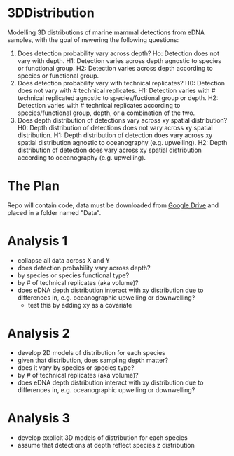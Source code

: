 # 3DDistribution
Modelling 3D distributions of marine mammal detections from eDNA samples, with the goal of nswering the following questions:

1. Does detection probability vary across depth?
   Ho: Detection does not vary with depth.
   H1: Detection varies across depth agnostic to species or functional group.
   H2: Detection varies across depth according to species or functional group.
2. Does detection probability vary with technical replicates?
   H0: Detection does not vary with # technical replicates.
   H1: Detection varies with # technical replicated agnostic to species/fuctional group or depth.
   H2: Detection varies with # technical replicates according to species/functional group, depth, or a combination of the two.
3. Does depth distribution of detections vary across xy spatial distribution?
   H0: Depth distribution of detections does not vary across xy spatial distribution.
   H1: Depth distribution of detection does vary across xy spatial distribution agnostic to oceanography (e.g. upwelling).
   H2: Depth distribution of detection does vary across xy spatial distribution according to oceanography (e.g. upwelling).

# The Plan

Repo will contain code, data must be downloaded from [Google Drive](https://drive.google.com/drive/folders/1EZEfbxgRszwmN4RmaoQe7wh6S6zPgm5A?usp=drive_link) and placed in a folder named "Data".

# Analysis 1

- collapse all data across X and Y
- does detection probability vary across depth?
- by species or species functional type?
- by # of technical replicates (aka volume)?
- does eDNA depth distribution interact with xy distribution due to differences in, e.g. oceanographic upwelling or downwelling?
  - test this by adding xy as a covariate

# Analysis 2

- develop 2D models of distribution for each species
- given that distribution, does sampling depth matter?
- does it vary by species or species type?
- by # of technical replicates (aka volume)?
- does eDNA depth distribution interact with xy distribution due to differences in, e.g. oceanographic upwelling or downwelling?

# Analysis 3

- develop explicit 3D models of distribution for each species
- assume that detections at depth reflect species z distribution
